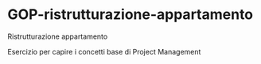 # GOP-ristrutturazione-appartamento
Ristrutturazione appartamento

Esercizio per capire i concetti base di Project Management
